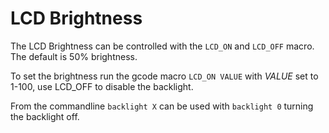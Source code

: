 # LCD Brightness

The LCD Brightness can be controlled with the `LCD_ON` and `LCD_OFF` macro. The default is 50% brightness.

To set the brightness run the gcode macro `LCD_ON VALUE` with _VALUE_ set to 1-100, use LCD_OFF to disable the backlight.

From the commandline `backlight X` can be used with `backlight 0` turning the backlight off.
